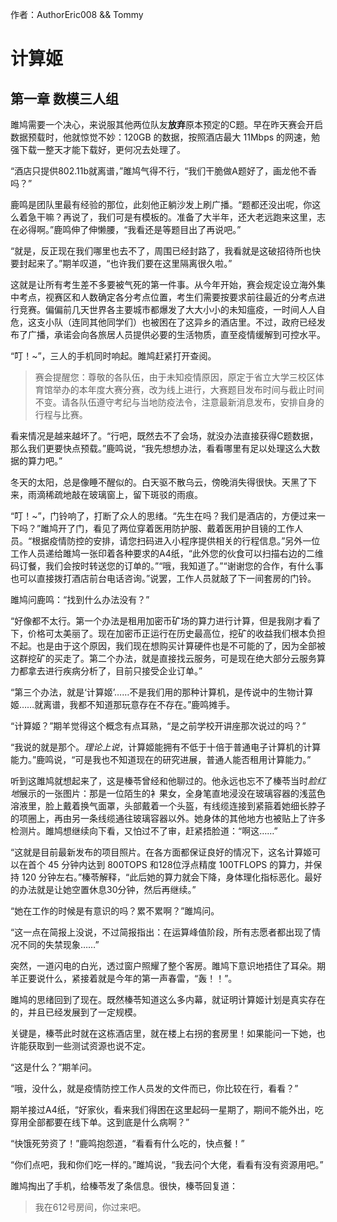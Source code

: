 作者：AuthorEric008 && Tommy

# 计算姬

## 第一章 数模三人组

雎鸠需要一个决心，来说服其他两位队友**放弃**原本预定的C题。早在昨天赛会开启数据预载时，他就惊觉不妙：120GB 的数据，按照酒店最大 11Mbps 的网速，勉强下载一整天才能下载好，更何况去处理了。

“酒店只提供802.11b就离谱，”雎鸠气得不行，“我们干脆做A题好了，画龙他不香吗？”

鹿鸣是团队里最有经验的那位，此刻他正躺沙发上刷广播。“题都还没出呢，你这么着急干嘛？再说了，我们可是有模板的。准备了大半年，还大老远跑来这里，志在必得啊。”鹿鸣伸了伸懒腰，“我看还是等题目出了再说吧。”

“就是，反正现在我们哪里也去不了，周围已经封路了，我看就是这破招待所也快要封起来了。”期羊叹道，“也许我们要在这里隔离很久啦。”

这就是让所有考生差不多要被气死的第一件事。从今年开始，赛会规定设立海外集中考点，视赛区和人数确定各分考点位置，考生们需要按要求前往最近的分考点进行竞赛。偏偏前几天世界各主要城市都爆发了大大小小的未知瘟疫，一时间人人自危，这支小队（连同其他同学们）也被困在了这异乡的酒店里。不过，政府已经发布了广播，承诺会向各旅居人员提供必要的生活物质，直至疫情缓解到可控水平。

“叮！~”，三人的手机同时响起。雎鸠赶紧打开查阅。

> 赛会提醒您：尊敬的各队伍，由于未知疫情原因，原定于省立大学三校区体育馆举办的本年度大赛分赛，改为线上进行，大赛题目发布时间与截止时间不变。请各队伍遵守考纪与当地防疫法令，注意最新消息发布，安排自身的行程与比赛。

看来情况是越来越坏了。“行吧，既然去不了会场，就没办法直接获得C题数据，那么我们更要快点预载。”鹿鸣说，“我先想想办法，看看哪里有足以处理这么大数据的算力吧。”

冬天的太阳，总是像睡不醒似的。白天驱不散乌云，傍晚消失得很快。天黑了下来，雨滴稀疏地敲在玻璃窗上，留下斑驳的雨痕。

“叮！~”，门铃响了，打断了众人的思绪。“先生在吗？我们是酒店的，方便过来一下吗？”雎鸠开了门，看见了两位穿着医用防护服、戴着医用护目镜的工作人员。“根据疫情防控的安排，请您扫码进入小程序提供相关的行程信息。”另外一位工作人员递给雎鸠一张印着各种要求的A4纸，“此外您的伙食可以扫描右边的二维码订餐，我们会按时转送您的订单的。”“哦，我知道了。”“谢谢您的合作，有什么事也可以直接拨打酒店前台电话咨询。”说罢，工作人员就敲了下一间套房的门铃。

雎鸠问鹿鸣：“找到什么办法没有？”

“好像都不太行。第一个办法是租用加密币矿场的算力进行计算，但是我刚才看了下，价格可太美丽了。现在加密币正运行在历史最高位，挖矿的收益我们根本负担不起。也是由于这个原因，我们现在想购买计算硬件也是不可能的了，因为全部被这群挖矿的买走了。第二个办法，就是直接找云服务，可是现在绝大部分云服务算力都拿去进行疾病分析了，目前只接受企业订单。”

“第三个办法，就是‘计算姬’……不是我们用的那种计算机，是传说中的生物计算姬……就离谱，我都不知道那玩意存在不存在。”鹿鸣摊手。

“计算姬？”期羊觉得这个概念有点耳熟，“是之前学校开讲座那次说过的吗？”

“我说的就是那个。*理论上说*，计算姬能拥有不低于十倍于普通电子计算机的计算能力。”鹿鸣说，“可是我也不知道现在的研究进展，普通人能否租用计算能力。”

听到这雎鸠就想起来了，这是榛苓曾经和他聊过的。他永远也忘不了榛苓当时*脸红地*展示的一张图片：那是一位陌生的衤果女，全身笔直地浸没在玻璃容器的浅蓝色溶液里，脸上戴着换气面罩，头部戴着一个头盔，有线缆连接到紧箍着她细长脖子的项圈上，再由另一条线缆通往玻璃容器以外。她身体的其他地方也被贴上了许多检测片。雎鸠想继续向下看，又怕过不了审，赶紧捂脸道：“啊这……”

“这就是目前最新发布的项目照片。在各方面都保证良好的情况下，这名计算姬可以在首个 45 分钟内达到 800TOPS 和128位浮点精度 100TFLOPS 的算力，并保持 120 分钟左右。”榛苓解释，“此后她的算力就会下降，身体理化指标恶化。最好的办法就是让她空置休息30分钟，然后再继续。”

“她在工作的时候是有意识的吗？累不累啊？”雎鸠问。

“这一点在简报上没说，不过简报指出：在运算峰值阶段，所有志愿者都出现了情况不同的失禁现象……”

突然，一道闪电的白光，透过窗户照耀了整个客房。雎鸠下意识地捂住了耳朵。期羊正要说什么，紧接着就是今年的第一声春雷，“轰！！”。

雎鸠的思绪回到了现在。既然榛苓知道这么多内幕，就证明计算姬计划是真实存在的，并且已经发展到了一定规模。

关键是，榛苓此时就在这栋酒店里，就在楼上右拐的套房里！如果能问一下她，也许能获取到一些测试资源也说不定。

“这是什么？”期羊问。

“哦，没什么，就是疫情防控工作人员发的文件而已，你比较在行，看看？”

期羊接过A4纸，“好家伙，看来我们得困在这里起码一星期了，期间不能外出，吃穿用全部都要在线下单。这到底是什么病啊？”

“快饿死劳资了！”鹿鸣抱怨道，“看看有什么吃的，快点餐！”

“你们点吧，我和你们吃一样的。”雎鸠说，“我去问个大佬，看看有没有资源用吧。”

雎鸠掏出了手机，给榛苓发了条信息。很快，榛苓回复道：

> 我在612号房间，你过来吧。
